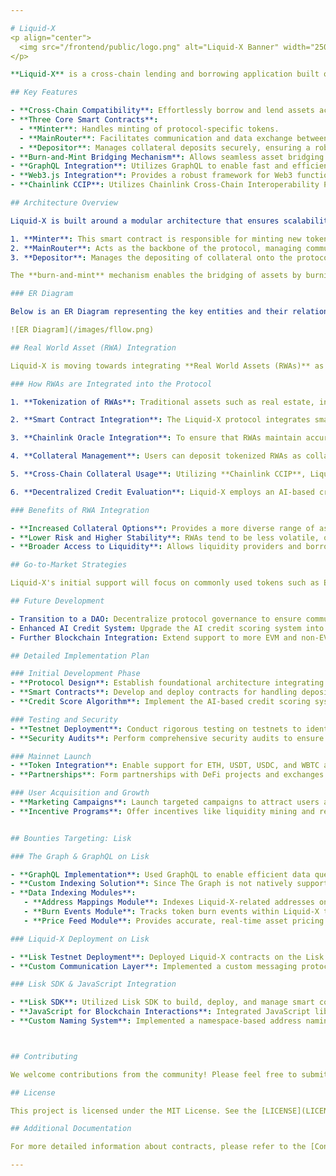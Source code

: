 ```yaml
---

# Liquid-X
<p align="center">
  <img src="/frontend/public/logo.png" alt="Liquid-X Banner" width="250px">
</p>

**Liquid-X** is a cross-chain lending and borrowing application built on the **Optimism**, **Base**, and **Polygon** blockchains. The protocol is designed to offer seamless asset transfers and decentralized finance (DeFi) services across multiple blockchain networks. By leveraging advanced technologies such as **Chainlink CCIP** for cross-chain interoperability, **GraphQL** for efficient data querying, **Web3.js** for frontend and backend integration, and **Foundry** for smart contract development, Liquid-X aims to create a fluid and user-friendly DeFi experience.

## Key Features

- **Cross-Chain Compatibility**: Effortlessly borrow and lend assets across Optimism, Base, and Polygon networks.
- **Three Core Smart Contracts**:
  - **Minter**: Handles minting of protocol-specific tokens.
  - **MainRouter**: Facilitates communication and data exchange between supported blockchains.
  - **Depositor**: Manages collateral deposits securely, ensuring a robust lending and borrowing mechanism.
- **Burn-and-Mint Bridging Mechanism**: Allows seamless asset bridging between different blockchain networks, ensuring liquidity and security.
- **GraphQL Integration**: Utilizes GraphQL to enable fast and efficient querying of data from on-chain contracts.
- **Web3.js Integration**: Provides a robust framework for Web3 functionalities, supporting both frontend and backend operations.
- **Chainlink CCIP**: Utilizes Chainlink Cross-Chain Interoperability Protocol (CCIP) to enable secure, scalable, and decentralized token transfers across multiple blockchain networks.

## Architecture Overview

Liquid-X is built around a modular architecture that ensures scalability and flexibility:

1. **Minter**: This smart contract is responsible for minting new tokens in the Liquid-X ecosystem, which can be used as collateral or for liquidity provision.
2. **MainRouter**: Acts as the backbone of the protocol, managing communication and data flow between different blockchains. It orchestrates cross-chain transactions and ensures that data integrity is maintained across all networks.
3. **Depositor**: Manages the depositing of collateral onto the protocol. It ensures the security and transparency of collateral management, which is crucial for maintaining trust and stability within the system.

The **burn-and-mint** mechanism enables the bridging of assets by burning tokens on the source blockchain and minting them on the destination blockchain, facilitating a smooth and secure cross-chain experience using **Chainlink CCIP**.

### ER Diagram

Below is an ER Diagram representing the key entities and their relationships within the Liquid-X protocol:

![ER Diagram](/images/fllow.png)

## Real World Asset (RWA) Integration

Liquid-X is moving towards integrating **Real World Assets (RWAs)** as collateral options to enhance its offering and bridge the gap between traditional finance and decentralized finance. By tokenizing traditional assets, Liquid-X aims to provide a diversified range of collateral options, improve stability, and attract a broader user base.

### How RWAs are Integrated into the Protocol

1. **Tokenization of RWAs**: Traditional assets such as real estate, invoices, commodities, and others are tokenized on a secure blockchain platform. These tokenized assets are represented as ERC-20 or ERC-721 tokens on the Liquid-X platform.

2. **Smart Contract Integration**: The Liquid-X protocol integrates smart contracts to manage these tokenized RWAs. The smart contracts handle the storage, transfer, and valuation of the assets while ensuring compliance with regulatory requirements.

3. **Chainlink Oracle Integration**: To ensure that RWAs maintain accurate and real-time valuations, Liquid-X utilizes **Chainlink Data Feeds**. Chainlink oracles securely provide price data from various real-world data sources, ensuring that tokenized assets are valued correctly and transparently.

4. **Collateral Management**: Users can deposit tokenized RWAs as collateral in the **Depositor** contract. The **Depositor** contract continuously monitors the value of these assets using Chainlink oracles. If the value of the collateral drops below a certain threshold, the contract triggers a liquidation process to protect the protocol from defaults.

5. **Cross-Chain Collateral Usage**: Utilizing **Chainlink CCIP**, Liquid-X allows tokenized RWAs to be used as collateral across multiple blockchain networks. This feature enables users to borrow against their tokenized assets on one blockchain while maintaining the collateral on another, enhancing flexibility and accessibility.

6. **Decentralized Credit Evaluation**: Liquid-X employs an AI-based credit scoring system, utilizing Chainlink Functions to fetch and analyze a user's DeFi activities across multiple chains. The credit score influences the Loan-to-Value (LTV) ratio, impacting how much users can borrow against their tokenized RWAs.

### Benefits of RWA Integration

- **Increased Collateral Options**: Provides a more diverse range of assets to use as collateral, reducing reliance on volatile crypto assets.
- **Lower Risk and Higher Stability**: RWAs tend to be less volatile, offering a more stable form of collateral that mitigates risks in the crypto markets.
- **Broader Access to Liquidity**: Allows liquidity providers and borrowers to access a wider range of assets, enhancing liquidity and usability.

## Go-to-Market Strategies

Liquid-X's initial support will focus on commonly used tokens such as ETH, USDT, USDC, and WBTC for collaterals. This strategy aims to build trust and demonstrate the efficacy of the protocol by starting with well-known and widely accepted tokens.

## Future Development

- Transition to a DAO: Decentralize protocol governance to ensure community-driven growth.
- Enhanced AI Credit System: Upgrade the AI credit scoring system into a DePin platform for developers and users.
- Further Blockchain Integration: Extend support to more EVM and non-EVM chains to increase cross-chain compatibility.

## Detailed Implementation Plan

### Initial Development Phase
- **Protocol Design**: Establish foundational architecture integrating Chainlink technologies.
- **Smart Contracts**: Develop and deploy contracts for handling deposits, borrowing, and collateral management.
- **Credit Score Algorithm**: Implement the AI-based credit scoring system.

### Testing and Security
- **Testnet Deployment**: Conduct rigorous testing on testnets to identify potential issues.
- **Security Audits**: Perform comprehensive security audits to ensure the protocol's safety.

### Mainnet Launch
- **Token Integration**: Enable support for ETH, USDT, USDC, and WBTC as collateral.
- **Partnerships**: Form partnerships with DeFi projects and exchanges for enhanced liquidity.

### User Acquisition and Growth
- **Marketing Campaigns**: Launch targeted campaigns to attract users and liquidity providers.
- **Incentive Programs**: Offer incentives like liquidity mining and rewards for early adopters.


## Bounties Targeting: Lisk

### The Graph & GraphQL on Lisk

- **GraphQL Implementation**: Used GraphQL to enable efficient data querying on the Lisk blockchain, focused on Liquid-X’s lending and borrowing activities.
- **Custom Indexing Solution**: Since The Graph is not natively supported on Lisk, a custom indexing solution was developed to capture on-chain data, specifically Liquid-X address mappings, token burn events, and price feed updates.
- **Data Indexing Modules**:
   - **Address Mappings Module**: Indexes Liquid-X-related addresses on Lisk, facilitating seamless data access.
   - **Burn Events Module**: Tracks token burn events within Liquid-X to monitor liquidity changes.
   - **Price Feed Module**: Provides accurate, real-time asset pricing data on Lisk to support lending and borrowing activities.

### Liquid-X Deployment on Lisk

- **Lisk Testnet Deployment**: Deployed Liquid-X contracts on the Lisk testnet, with production deployment on the Lisk mainnet, making it a core network for Liquid-X’s operations.
- **Custom Communication Layer**: Implemented a custom messaging protocol to handle communication between Lisk and other blockchain networks, enabling efficient cross-chain lending and borrowing.

### Lisk SDK & JavaScript Integration

- **Lisk SDK**: Utilized Lisk SDK to build, deploy, and manage smart contract modules on Lisk, ensuring compatibility and scalability across the Lisk network.
- **JavaScript for Blockchain Interactions**: Integrated JavaScript libraries to facilitate interactions with the Lisk blockchain, streamlining user experiences on Liquid-X.
- **Custom Naming System**: Implemented a namespace-based address naming system on Lisk to allow users to customize and manage their addresses within Liquid-X.



## Contributing

We welcome contributions from the community! Please feel free to submit a pull request or open an issue.

## License

This project is licensed under the MIT License. See the [LICENSE](LICENSE) file for details.

## Additional Documentation

For more detailed information about contracts, please refer to the [Contracts README](./contracts/ContractsReadme.md).

---
```

